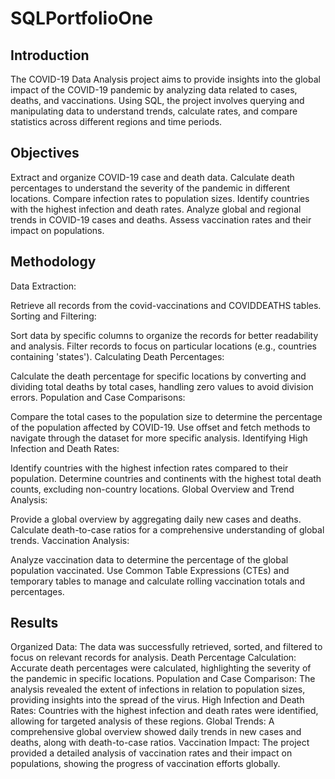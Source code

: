 # SQLPortfolioOne

## Introduction
The COVID-19 Data Analysis project aims to provide insights into the global impact of the COVID-19 pandemic by analyzing data related to cases, deaths, and vaccinations. Using SQL, the project involves querying and manipulating data to understand trends, calculate rates, and compare statistics across different regions and time periods.

## Objectives
Extract and organize COVID-19 case and death data.
Calculate death percentages to understand the severity of the pandemic in different locations.
Compare infection rates to population sizes.
Identify countries with the highest infection and death rates.
Analyze global and regional trends in COVID-19 cases and deaths.
Assess vaccination rates and their impact on populations.

## Methodology
Data Extraction:

Retrieve all records from the covid-vaccinations and COVIDDEATHS tables.
Sorting and Filtering:

Sort data by specific columns to organize the records for better readability and analysis.
Filter records to focus on particular locations (e.g., countries containing 'states').
Calculating Death Percentages:

Calculate the death percentage for specific locations by converting and dividing total deaths by total cases, handling zero values to avoid division errors.
Population and Case Comparisons:

Compare the total cases to the population size to determine the percentage of the population affected by COVID-19.
Use offset and fetch methods to navigate through the dataset for more specific analysis.
Identifying High Infection and Death Rates:

Identify countries with the highest infection rates compared to their population.
Determine countries and continents with the highest total death counts, excluding non-country locations.
Global Overview and Trend Analysis:

Provide a global overview by aggregating daily new cases and deaths.
Calculate death-to-case ratios for a comprehensive understanding of global trends.
Vaccination Analysis:

Analyze vaccination data to determine the percentage of the global population vaccinated.
Use Common Table Expressions (CTEs) and temporary tables to manage and calculate rolling vaccination totals and percentages.

## Results
Organized Data: The data was successfully retrieved, sorted, and filtered to focus on relevant records for analysis.
Death Percentage Calculation: Accurate death percentages were calculated, highlighting the severity of the pandemic in specific locations.
Population and Case Comparison: The analysis revealed the extent of infections in relation to population sizes, providing insights into the spread of the virus.
High Infection and Death Rates: Countries with the highest infection and death rates were identified, allowing for targeted analysis of these regions.
Global Trends: A comprehensive global overview showed daily trends in new cases and deaths, along with death-to-case ratios.
Vaccination Impact: The project provided a detailed analysis of vaccination rates and their impact on populations, showing the progress of vaccination efforts globally.
